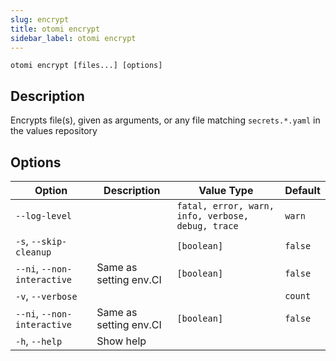```yaml
---
slug: encrypt
title: otomi encrypt
sidebar_label: otomi encrypt
---
```


`otomi encrypt [files...] [options]`

## Description

Encrypts file(s), given as arguments, or any file matching `secrets.*.yaml` in the values repository

## Options

| Option                      | Description            | Value Type                                        | Default |
| --------------------------- | ---------------------- | ------------------------------------------------- | ------- |
| `--log-level`               |                        | `fatal, error, warn, info, verbose, debug, trace` | `warn`  |
| `-s`, `--skip-cleanup`      |                        | `[boolean]`                                       | `false` |
| `--ni`, `--non-interactive` | Same as setting env.CI | `[boolean]`                                       | `false` |
| `-v`, `--verbose`           |                        |                                                   | `count` |
| `--ni`, `--non-interactive` | Same as setting env.CI | `[boolean]`                                       | `false` |
| `-h`, `--help`              | Show help              |                                                   |         |
